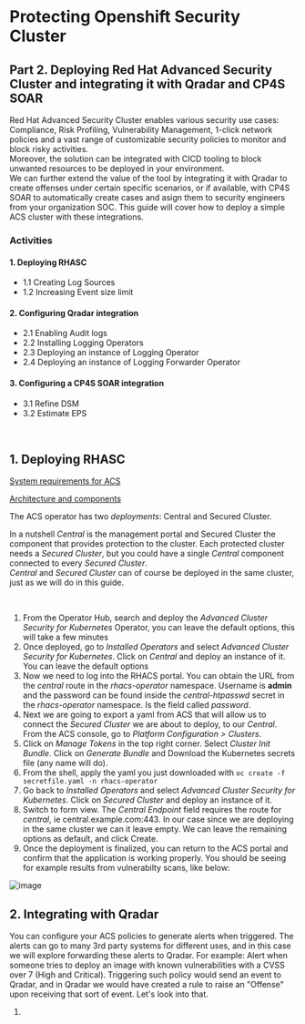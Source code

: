 # Protecting Openshift Security Cluster
## Part 2. Deploying Red Hat Advanced Security Cluster and integrating it with Qradar and CP4S SOAR

Red Hat Advanced Security Cluster enables various security use cases: Compliance, Risk Profiling, Vulnerability Management, 1-click network policies and a vast range of customizable security policies to monitor and block risky activities. <br>
Moreover, the solution can be integrated with CICD tooling to block unwanted resources to be deployed in your environment. <br>
We can further extend the value of the tool by integrating it with Qradar to create offenses under certain specific scenarios, or if available, with CP4S SOAR to automatically create cases and asign them to security engineers from your organization SOC.
This guide will cover how to deploy a simple ACS cluster with these integrations.


### Activities
#### 1. Deploying RHASC
- 1.1 Creating Log Sources
- 1.2 Increasing Event size limit
#### 2. Configuring Qradar integration
- 2.1 Enabling Audit logs
- 2.2 Installing Logging Operators
- 2.3 Deploying an instance of Logging Operator
- 2.4 Deploying an instance of Logging Forwarder Operator
#### 3. Configuring a CP4S SOAR integration
- 3.1 Refine DSM
- 3.2 Estimate EPS


<br>

## 1. Deploying RHASC
[System requirements for ACS](https://docs.openshift.com/acs/3.69/installing/prerequisites.html) <br>

[Architecture and components](https://docs.openshift.com/acs/3.69/architecture/acs-architecture.html)

The ACS operator has two *deployments*: Central and Secured Cluster.

In a nutshell *Central* is the management portal and Secured Cluster the component that provides protection to the cluster. Each protected cluster needs a *Secured Cluster*, but you could have a single *Central* component connected to every *Secured Cluster*. <br>
*Central* and *Secured Cluster* can of course be deployed in the same cluster, just as we will do in this guide.

<br>

1. From the Operator Hub, search and deploy the *Advanced Cluster Security for Kubernetes* Operator, you can leave the default options, this will take a few minutes
2. Once deployed, go to *Installed Operators* and select *Advanced Cluster Security for Kubernetes*. Click on *Central* and deploy an instance of it. You can leave the default options
3. Now we need to log into the RHACS portal. You can obtain the URL from the *central* route in the *rhacs-operator* namespace. Username is **admin** and the password can be found inside the *central-htpasswd* secret in the *rhacs-operator* namespace. Is the field called *password*.
4. Next we are going to export a yaml from ACS that will allow us to connect the *Secured Cluster* we are about to deploy, to our *Central*. From the ACS console, go to *Platform Configuration > Clusters*.
5. Click on *Manage Tokens* in the top right corner. Select *Cluster Init Bundle*. Click on *Generate Bundle* and Download the Kubernetes secrets file (any name will do).
6. From the shell, apply the yaml you just downloaded with  `oc create -f secretfile.yaml -n rhacs-operator`
7. Go back to *Installed Operators* and select *Advanced Cluster Security for Kubernetes*. Click on *Secured Cluster* and deploy an instance of it.
8. Switch to form view. The *Central Endpoint* field requires the route for *central*, ie central.example.com:443. In our case since we are deploying in the same cluster we can it leave empty. We can leave the remaining options as default, and click Create.
9. Once the deployment is finalized, you can return to the ACS portal and confirm that the application is working properly. You should be seeing for example results from vulnerabilty scans, like below:

![image](https://user-images.githubusercontent.com/75438200/166227544-cce99568-20e8-45da-be26-21d4f928ac73.png)

## 2. Integrating with Qradar
You can configure your ACS policies to generate alerts when triggered. The alerts can go to many 3rd party systems for different uses, and in this case we will explore forwarding these alerts to Qradar. For example: Alert when someone tries to deploy an image with known vulnerabilities with a CVSS over 7 (High and Critical).
Triggering such policy would send an event to Qradar, and in Qradar we would have created a rule to raise an "Offense" upon receiving that sort of event.
Let's look into that.

1.

